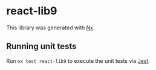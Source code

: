 # react-lib9

This library was generated with [Nx](https://nx.dev).

## Running unit tests

Run `nx test react-lib9` to execute the unit tests via [Jest](https://jestjs.io).
